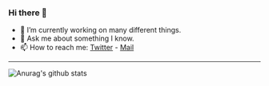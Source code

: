 ### Hi there 👋


- 🔭 I’m currently working on many different things.
- 💬 Ask me about something I know.
- 📫 How to reach me: [Twitter](https://twitter.com/clemens_space) - [Mail](mailto:mail@clemens-rumpfhuber.at)

---

![Anurag's github stats](https://github-readme-stats.vercel.app/api?username=crumpfhuber&show_icons=true&theme=vue-dark&include_all_commits=true&count_private=true)
